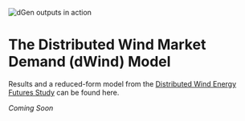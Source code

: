 ![dGen outputs in action](https://www.nrel.gov/analysis/dgen/assets/images/hero-hp-dgen.jpg)

The Distributed Wind Market Demand (dWind) Model
=====================================================

Results and a reduced-form model from the [Distributed Wind Energy Futures Study](https://www.nrel.gov/analysis/distributed-wind-futures.html) can be found here.

*Coming Soon*
